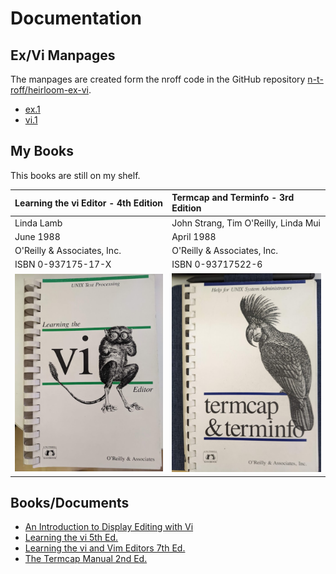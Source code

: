 # Documentation

## Ex/Vi Manpages
The manpages are created form the nroff code in the 
GitHub repository [n-t-roff/heirloom-ex-vi](https://github.com/n-t-roff/heirloom-ex-vi).

* [ex.1](software/ex.1.md)
* [vi.1](software/vi.1.md)

## My Books
This books are still on my shelf.

| Learning the vi Editor - 4th Edition | Termcap and Terminfo - 3rd Edition   |
|:------------------------------------ | :----------------------------------- |
| Linda Lamb                           | John Strang, Tim O'Reilly, Linda Mui |
| June 1988                            | April 1988                           |
| O'Reilly & Associates, Inc.          | O'Reilly & Associates, Inc.          |
| ISBN 0-937175-17-X                   | ISBN 0-93717522-6                    |
| ![Learning the vi Editor - 4th Edition](./assets/Learning_the_vi_Editor_4th.png) | ![termcap & terminfo - 3rd Edition](./assets/termcap_terminfo_3rd.png) |

## Books/Documents
* [An Introduction to Display Editing with Vi](https://ex-vi.sourceforge.net/viin/paper.html)
* [Learning the vi 5th Ed.](https://docstore.mik.ua/orelly/unix/vi/index.htm)
* [Learning the vi and Vim Editors 7th Ed.](https://doc.lagout.org/operating%20system%20/linux/Learning%20the%20vi%20and%20Vim%20Editors%2C%207e.pdf)
* [The Termcap Manual 2nd Ed.](https://www.gnu.org/software/termutils/manual/termcap-1.3/html_mono/termcap.html)

